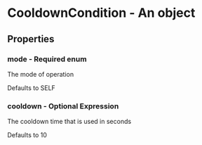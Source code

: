 

# CooldownCondition - An object



## Properties



### mode - Required enum



 The mode of operation



Defaults to SELF



### cooldown - Optional Expression



 The cooldown time that is used in seconds



Defaults to 10

